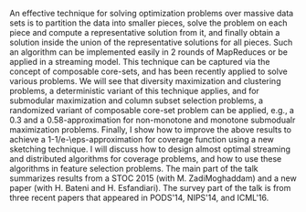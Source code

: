 An effective technique for solving optimization problems over massive data sets is to partition the data into smaller pieces, solve the problem on each piece and compute a representative solution from it, and finally obtain a solution inside the union of the representative solutions for all pieces. Such an algorithm can be implemented easily in 2 rounds of MapReduces or be applied in a streaming model. This technique can be captured via the concept of composable core-sets, and has been recently applied to solve various problems. We will see that diversity maximization and clustering problems, a deterministic variant of this technique applies, and for submodular maximization and column subset selection  problems, a randomized variant of composable core-set problem can be applied, e.g., a 0.3 and a 0.58-approximation for non-monotone and monotone submodualr maximization problems. Finally, I show how to improve the above results to achieve a 1-1/e-\eps-approximation for coverage function using a new sketching technique. I will discuss how to design almost optimal streaming and distributed algorithms for coverage problems, and how to use these algorithms in feature selection problems.
The main part of the talk summarizes results from a STOC 2015 (with M. ZadiMoghaddam) and a new paper (with H. Bateni and H. Esfandiari). The survey part of the talk is from three recent papers that appeared in PODS'14, NIPS'14, and ICML'16.
